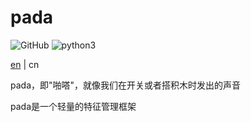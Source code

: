 # pada

![GitHub](https://img.shields.io/github/license/eleveyuan/pada) ![python3](https://img.shields.io/badge/langs-python3-blue)

[en](https://github.com/eleveyuan/pada) | cn

pada，即"啪嗒"，就像我们在开关或者搭积木时发出的声音

pada是一个轻量的特征管理框架